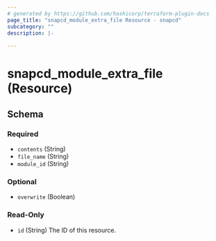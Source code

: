 ```yaml
---
# generated by https://github.com/hashicorp/terraform-plugin-docs
page_title: "snapcd_module_extra_file Resource - snapcd"
subcategory: ""
description: |-
  
---
```


# snapcd_module_extra_file (Resource)





<!-- schema generated by tfplugindocs -->
## Schema

### Required

- `contents` (String)
- `file_name` (String)
- `module_id` (String)

### Optional

- `overwrite` (Boolean)

### Read-Only

- `id` (String) The ID of this resource.
